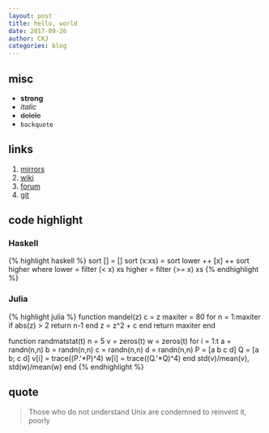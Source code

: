 ```yaml
---
layout: post
title: hello, world
date: 2017-09-26
author: CKJ
categories: blog
---
```

## misc

* **strong**
* _italic_
* ~~delele~~
* `backquote`

## links

1. [mirrors](https://mirrors.xdlinux.info)
2. [wiki](https://wiki.xdlinux.info)
3. [forum](https://bbs.xdlinux.info)
4. [git](https://git.xdlinux.info)

## code highlight

### Haskell

{% highlight haskell %}
sort [] = []
sort (x:xs) = sort lower ++ [x] ++ sort higher
    where
        lower = filter (< x) xs
        higher = filter (>= x) xs
{% endhighlight %}

### Julia

{% highlight julia %}
function mandel(z)
    c = z
    maxiter = 80
    for n = 1:maxiter
        if abs(z) > 2
            return n-1
        end
        z = z^2 + c
    end
    return maxiter
end

function randmatstat(t)
    n = 5
    v = zeros(t)
    w = zeros(t)
    for i = 1:t
        a = randn(n,n)
        b = randn(n,n)
        c = randn(n,n)
        d = randn(n,n)
        P = [a b c d]
        Q = [a b; c d]
        v[i] = trace((P.'*P)^4)
        w[i] = trace((Q.'*Q)^4)
    end
    std(v)/mean(v), std(w)/mean(w)
end
{% endhighlight %}

## quote

> Those who do not understand Unix are condemned to reinvent it, poorly
